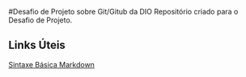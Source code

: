 #Desafio de Projeto sobre Git/Gitub da DIO
Repositório criado para o Desafio de Projeto.

## Links Úteis
[Sintaxe Básica  Markdown](https://www.markdownguide.org/basic-syntax/)
